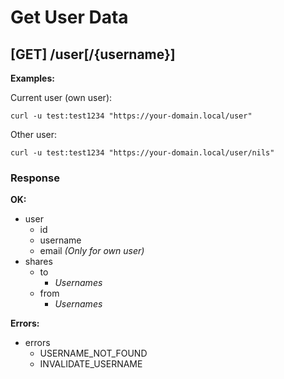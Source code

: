 # Get User Data

## [GET] /user[/{username}]

**Examples:**

Current user (own user):

```
curl -u test:test1234 "https://your-domain.local/user"
```

Other user:

```
curl -u test:test1234 "https://your-domain.local/user/nils"
```

### Response

**OK:**

* user
  * id
  * username
  * email _(Only for own user)_
* shares
  * to
    * _Usernames_
  * from
    * _Usernames_

**Errors:**

* errors
  * USERNAME_NOT_FOUND
  * INVALIDATE_USERNAME